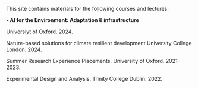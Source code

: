 This site contains materials for the following courses and lectures:


**- AI for the Environment: Adaptation & infrastructure**

Universiyt of Oxford. 2024.

Nature-based solutions for climate resilient development.University College London. 2024. 

Summer Research Experience Placements. University of Oxford. 2021-2023.

Experimental Design and Analysis. Trinity College Dublin. 2022.
